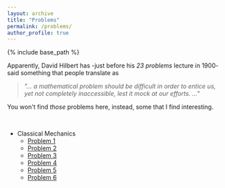 ```yaml
---
layout: archive
title: "Problems"
permalink: /problems/
author_profile: true
---
```


{% include base_path %}

Apparently, David Hilbert has -just before his *23 problems* lecture in 1900- said something that people translate as
> *"... a mathematical problem should be difficult in order to entice us, yet not completely inaccessible, lest it mock at our efforts. ..."*

You won't find *those* problems here, instead, some that I find interesting.

<br>

* Classical Mechanics
    * [Problem 1](kooroshsadri.github.io/problems/cm/001)
    * [Problem 2](kooroshsadri.github.io/problems/cm/002)
    * [Problem 3](kooroshsadri.github.io/problems/cm/003)
    * [Problem 4](kooroshsadri.github.io/problems/cm/004)
    * [Problem 5](kooroshsadri.github.io/problems/cm/005)
    * [Problem 6](kooroshsadri.github.io/problems/cm/006)